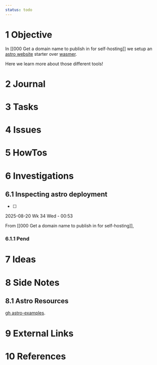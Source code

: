 ```yaml
---
status: todo
---
```


# 1 Objective

In [[000 Get a domain name to publish in for self-hosting]] we setup an [astro website](https://docs.astro.build/en/getting-started/) starter over [wasmer](https://wasmer.io).

Here we learn more about those different tools!

# 2 Journal

# 3 Tasks

# 4 Issues

# 5 HowTos

# 6 Investigations

## 6.1 Inspecting astro deployment

- [ ] 

2025-08-20 Wk 34 Wed - 00:53

From [[000 Get a domain name to publish in for self-hosting]],


### 6.1.1 Pend

# 7 Ideas

# 8 Side Notes

## 8.1 Astro Resources

[gh astro-examples](https://github.com/MicroWebStacks/astro-examples).


# 9 External Links

# 10 References